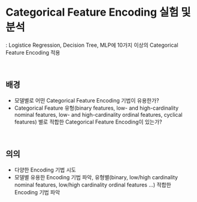 # Categorical Feature Encoding 실험 및 분석
: Logistice Regression, Decision Tree, MLP에 10가지 이상의 Categorical Feature Encoding 적용

<br>

## 배경
- 모델별로 어떤 Categorical Feature Encoding 기법이 유용한가?
- Categorical Feature 유형(binary features, low- and high-cardinality nominal features, low- and high-cardinality ordinal features, cyclical features) 별로 적합한 Categorical Feature Encoding이 있는가?
<br>

## 의의
- 다양한 Encoding 기법 시도
- 모델별 유용한 Encoding 기법 파악, 유형별(binary, low/high cardinality nominal features, low/high cardinality ordinal features ...) 적합한 Encoding 기법 파악

